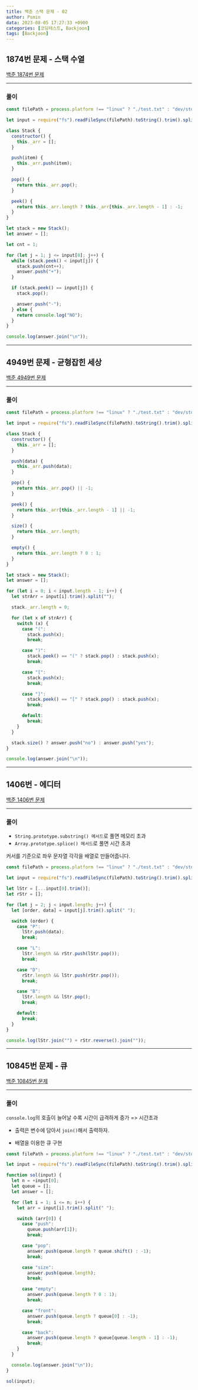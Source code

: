 ```yaml
---
title: 백준 스택 문제 - 02
author: Psmin
data: 2023-08-05 17:27:33 +0900
categories: [코딩테스트, Backjoon]
tags: [Backjoon]
---
```


## 1874번 문제 - 스택 수열

[백준 1874번 문제](https://www.acmicpc.net/problem/1874)

---

### 풀이

```js
const filePath = process.platform !== "linux" ? "./test.txt" : "dev/stdin";

let input = require("fs").readFileSync(filePath).toString().trim().split("\n");

class Stack {
  constructor() {
    this._arr = [];
  }

  push(item) {
    this._arr.push(item);
  }

  pop() {
    return this._arr.pop();
  }

  peek() {
    return this._arr.length ? this._arr[this._arr.length - 1] : -1;
  }
}

let stack = new Stack();
let answer = [];

let cnt = 1;

for (let j = 1; j <= input[0]; j++) {
  while (stack.peek() < input[j]) {
    stack.push(cnt++);
    answer.push("+");
  }

  if (stack.peek() == input[j]) {
    stack.pop();

    answer.push("-");
  } else {
    return console.log("NO");
  }
}

console.log(answer.join("\n"));
```

---

## 4949번 문제 - 균형잡힌 세상

[백준 4949번 문제](https://www.acmicpc.net/problem/4949)

---

### 풀이

```js
const filePath = process.platform !== "linux" ? "./test.txt" : "dev/stdin";

let input = require("fs").readFileSync(filePath).toString().trim().split("\n");

class Stack {
  constructor() {
    this._arr = [];
  }

  push(data) {
    this._arr.push(data);
  }

  pop() {
    return this._arr.pop() || -1;
  }

  peek() {
    return this._arr[this._arr.length - 1] || -1;
  }

  size() {
    return this._arr.length;
  }

  empty() {
    return this._arr.length ? 0 : 1;
  }
}

let stack = new Stack();
let answer = [];

for (let i = 0; i < input.length - 1; i++) {
  let strArr = input[i].trim().split("");

  stack._arr.length = 0;

  for (let x of strArr) {
    switch (x) {
      case "(":
        stack.push(x);
        break;

      case ")":
        stack.peek() == "(" ? stack.pop() : stack.push(x);
        break;

      case "[":
        stack.push(x);
        break;

      case "]":
        stack.peek() == "[" ? stack.pop() : stack.push(x);
        break;

      default:
        break;
    }
  }

  stack.size() ? answer.push("no") : answer.push("yes");
}

console.log(answer.join("\n"));
```

---

## 1406번 - 에디터

[백준 1406번 문제](https://www.acmicpc.net/problem/1406)

---

### 풀이

- `String.prototype.substring() 메서드`로 풀면 메모리 초과
- `Array.prototype.splice() 메서드`로 풀면 시간 초과

커서를 기준으로 좌우 문자열 각각을 배열로 만들어줍니다.

```js
const filePath = process.platform !== "linux" ? "./test.txt" : "dev/stdin";

let input = require("fs").readFileSync(filePath).toString().trim().split("\n");

let lStr = [...input[0].trim()];
let rStr = [];

for (let j = 2; j < input.length; j++) {
  let [order, data] = input[j].trim().split(" ");

  switch (order) {
    case "P":
      lStr.push(data);
      break;

    case "L":
      lStr.length && rStr.push(lStr.pop());
      break;

    case "D":
      rStr.length && lStr.push(rStr.pop());
      break;

    case "B":
      lStr.length && lStr.pop();
      break;

    default:
      break;
  }
}

console.log(lStr.join("") + rStr.reverse().join(""));
```

---

## 10845번 문제 - 큐

[백준 10845번 문제](https://www.acmicpc.net/problem/10845)

---

### 풀이

`console.log`의 호출이 늘어날 수록 시간이 급격하게 증가 => 시간초과

- 출력은 변수에 담아서 `join()`해서 출력하자.

- 배열을 이용한 큐 구현

```js
const filePath = process.platform !== "linux" ? "./test.txt" : "dev/stdin";

let input = require("fs").readFileSync(filePath).toString().trim().split("\n");

function sol(input) {
  let n = +input[0];
  let queue = [];
  let answer = [];

  for (let i = 1; i <= n; i++) {
    let arr = input[i].trim().split(" ");

    switch (arr[0]) {
      case "push":
        queue.push(arr[1]);
        break;

      case "pop":
        answer.push(queue.length ? queue.shift() : -1);
        break;

      case "size":
        answer.push(queue.length);
        break;

      case "empty":
        answer.push(queue.length ? 0 : 1);
        break;

      case "front":
        answer.push(queue.length ? queue[0] : -1);
        break;

      case "back":
        answer.push(queue.length ? queue[queue.length - 1] : -1);
        break;
    }
  }

  console.log(answer.join("\n"));
}

sol(input);
```
